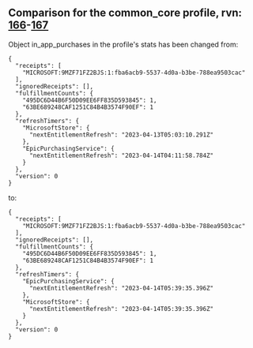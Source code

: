 ## Comparison for the common_core profile, rvn: [166](https://github.com/PRO100KatYT/FortniteProfileRevisions/tree/main/profiles/common_core/166%20common_core.json)-[167](https://github.com/PRO100KatYT/FortniteProfileRevisions/tree/main/profiles/common_core/167%20common_core.json)

Object in_app_purchases in the profile's stats has been changed from:

```
{
  "receipts": [
    "MICROSOFT:9MZF71FZ2BJS:1:fba6acb9-5537-4d0a-b3be-788ea9503cac"
  ],
  "ignoredReceipts": [],
  "fulfillmentCounts": {
    "495DC6D44B6F50D09EE6FF835D593845": 1,
    "63BE689248CAF1251C84B4B3574F90EF": 1
  },
  "refreshTimers": {
    "MicrosoftStore": {
      "nextEntitlementRefresh": "2023-04-13T05:03:10.291Z"
    },
    "EpicPurchasingService": {
      "nextEntitlementRefresh": "2023-04-14T04:11:58.784Z"
    }
  },
  "version": 0
}
```

to:

```
{
  "receipts": [
    "MICROSOFT:9MZF71FZ2BJS:1:fba6acb9-5537-4d0a-b3be-788ea9503cac"
  ],
  "ignoredReceipts": [],
  "fulfillmentCounts": {
    "495DC6D44B6F50D09EE6FF835D593845": 1,
    "63BE689248CAF1251C84B4B3574F90EF": 1
  },
  "refreshTimers": {
    "EpicPurchasingService": {
      "nextEntitlementRefresh": "2023-04-14T05:39:35.396Z"
    },
    "MicrosoftStore": {
      "nextEntitlementRefresh": "2023-04-14T05:39:35.396Z"
    }
  },
  "version": 0
}
```

<br><br>
